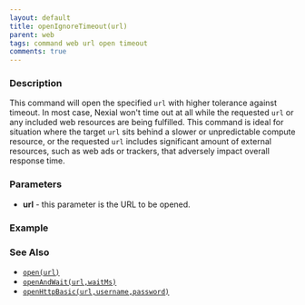 ```yaml
---
layout: default
title: openIgnoreTimeout(url)
parent: web
tags: command web url open timeout
comments: true
---
```



### Description
This command will open the specified `url` with higher tolerance against timeout. In most case, Nexial won't time out 
at all while the requested `url` or any included web resources are being fulfilled. This command is ideal for situation 
where the target `url` sits behind a slower or unpredictable compute resource, or the requested `url` includes 
significant amount of external resources, such as web ads or trackers, that adversely impact overall response time.


### Parameters
- **url** - this parameter is the URL to be opened.


### Example


### See Also
- [`open(url)`](open(url))
- [`openAndWait(url,waitMs)`](openAndWait(url,waitMs))
- [`openHttpBasic(url,username,password)`](openHttpBasic(url,username,password))
